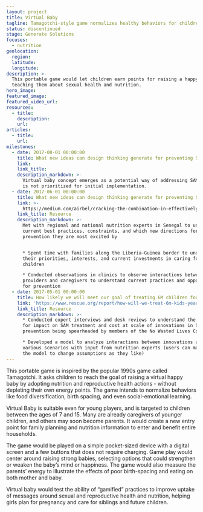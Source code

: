 ```yaml
---
layout: project
title: Virtual Baby
tagline: Tamagotchi-style game normalizes healthy behaviors for children
status: discontinued
stage: Generate Solutions
focuses:
  - nutrition
geolocation:
  region:
  latitude:
  longitude:
description: >-
  This portable game would let children earn points for raising a happy baby,
  teaching them about sexual health and nutrition.
hero_image:
featured_image:
featured_video_url:
resources:
  - title:
    description:
    url:
articles:
  - title:
    url:
milestones:
  - date: 2017-08-01 00:00:00
    title: What new ideas can design thinking generate for preventing SAM?
    link:
    link_title:
    description_markdown: >-
      Virtual baby concept emerges as a potential way of addressing SAM. Concept
      is not prioritized for initial implementation.
  - date: 2017-06-01 00:00:00
    title: What new ideas can design thinking generate for preventing SAM?
    link: >-
      https://medium.com/airbel/cracking-the-combination-in-effectively-preventing-malnutrition-f7f87dc4d145
    link_title: Resource
    description_markdown: >-
      Met with regional and national nutrition experts in Senegal to understand
      current best practices, constraints, and which new directions for SAM
      prevention they are most excited by


      * Spent time with families along the Liberia-Guinea border to understand
      their priorities, interests, and current investments in caring for their
      children

      * Conducted observations in clinics to observe interactions between
      providers and caregivers to understand current practices and opportunities
      for prevention
  - date: 2017-05-01 00:00:00
    title: How likely we will meet our goal of treating 6M children for SAM per year?
    link: 'https://www.rescue.org/report/how-will-we-treat-6m-kids-year-sam-2020'
    link_title: Resource
    description_markdown: >-
      * Conducted expert interviews and desk reviews to understand the potential
      for impact on SAM treatment and cost at scale of innovations in SAM
      prevention being spearheaded by members of the No Wasted Lives Coalition

      * Developed a model to analyze interactions between innovations under
      various scenarios with input from nutrition experts (users can manipulate
      the model to change assumptions as they like)
---
```


This portable game is inspired by the popular 1990s game called Tamagotchi. It asks children to reach the goal of raising a virtual happy baby by adopting nutrition and reproductive health actions - without depleting their own energy points. The game intends to normalize behaviors like food diversification, birth spacing, and even social-emotional learning.

Virtual Baby is suitable even for young players, and is targeted to children between the ages of 7 and 15. Many are already caregivers of younger children, and others may soon become parents. It would create a new entry point for family planning and nutrition information to enter and benefit entire households.

The game would be played on a simple pocket-sized device with a digital screen and a few buttons that does not require charging. Game play would center around raising strong babies, selecting options that could strengthen or weaken the baby’s mind or happiness. The game would also measure the parents’ energy to illustrate the effects of poor birth-spacing and eating on both mother and baby.

Virtual baby would test the ability of “gamified” practices to improve uptake of messages around sexual and reproductive health and nutrition, helping girls plan for pregnancy and care for siblings and future children.
